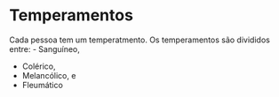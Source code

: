 # Temperamentos

Cada pessoa tem um temperatmento. Os temperamentos são divididos entre: - Sanguíneo,
- Colérico,
- Melancólico, e
- Fleumático